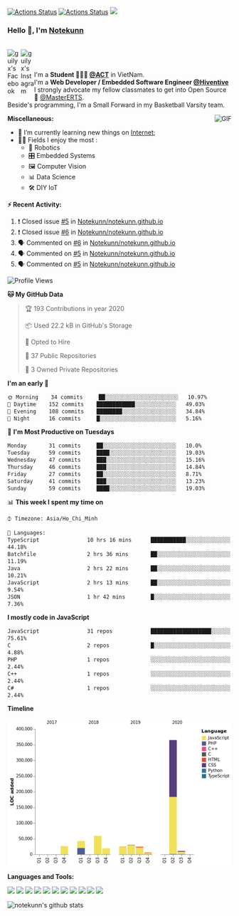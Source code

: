 [![Actions Status](https://github.com/Notekunn/Notekunn/workflows/wakatime-stats/badge.svg)](https://github.com/Notekunn/Notekunn/actions)
[![Actions Status](https://github.com/Notekunn/Notekunn/workflows/update-gh-activity/badge.svg)](https://github.com/Notekunn/Notekunn/actions)
![](https://visitor-badge.glitch.me/badge?page_id=guilyx.guilyx)

### Hello 👋, I'm [Notekunn](https://Notekunn.github.io) 

<br/>
<a href="https://www.facebook.com/ShiinDz">
  <img align="left" alt="guilyx's Facebook" width="30px" src="https://image.flaticon.com/icons/svg/2111/2111342.svg" />
</a>
<a href="https://www.instagram.com/_unique.scary_">
  <img align="left" alt="guilyx's Instagram" width="30px" src="https://image.flaticon.com/icons/svg/2111/2111421.svg" />
</a> <br /> <br />

I'm a **Student 👨🏽‍💼 [@ACT](http://actvn.edu.vn/)** in VietNam. <br />
I'm a **Web Developer / Embedded Software Engineer [@Hiventive](https://www.hiventive.com)**  <br />
I strongly advocate my fellow classmates to get into Open Source 📢 [@MasterERTS](https://github.com/MasterERTS).  <br />
Beside's programming, I'm a Small Forward in my Basketball Varsity team. <br />

  <img align="right" alt="GIF" src="https://media1.tenor.com/images/1c6140897565e34a4e98f618e220dc0d/tenor.gif?itemid=9358372" />
  
**Miscellaneous:**

- 📖 I’m currently learning new things on [Internet](https://www.google.com.vn);
- 🤹🏽 Fields I enjoy the most :
  - 🤖 Robotics 
  - 🎛 Embedded Systems
  - 🖼 Computer Vision
  - 📊 Data Science
  - 🛠 DIY IoT

**:zap: Recent Activity:**

<!--START_SECTION:activity-->
1. ❗️ Closed issue [#5](https://github.com//Notekunn/notekunn.github.io/issues/5) in [Notekunn/notekunn.github.io](https://github.com//Notekunn/notekunn.github.io)
2. ❗️ Closed issue [#6](https://github.com//Notekunn/notekunn.github.io/issues/6) in [Notekunn/notekunn.github.io](https://github.com//Notekunn/notekunn.github.io)
3. 🗣 Commented on [#6](https://github.com//Notekunn/notekunn.github.io/issues/6) in [Notekunn/notekunn.github.io](https://github.com//Notekunn/notekunn.github.io)
4. 🗣 Commented on [#5](https://github.com//Notekunn/notekunn.github.io/issues/5) in [Notekunn/notekunn.github.io](https://github.com//Notekunn/notekunn.github.io)
5. 🗣 Commented on [#5](https://github.com//Notekunn/notekunn.github.io/issues/5) in [Notekunn/notekunn.github.io](https://github.com//Notekunn/notekunn.github.io)
<!--END_SECTION:activity-->

<!--START_SECTION:waka-->
![Profile Views](http://img.shields.io/badge/Profile%20Views-339-blue)

**🐱 My GitHub Data** 

> 🏆 193 Contributions in year 2020
 > 
> 📦 Used 22.2 kB in GitHub's Storage 
 > 
> 💼 Opted to Hire
 > 
> 📜 37 Public Repositories 
 > 
> 🔑 3 Owned Private Repositories 

**I'm an early 🐤** 

```text
🌞 Morning    34 commits     ██░░░░░░░░░░░░░░░░░░░░░░░   10.97% 
🌆 Daytime    152 commits    ████████████░░░░░░░░░░░░░   49.03% 
🌃 Evening    108 commits    ████████░░░░░░░░░░░░░░░░░   34.84% 
🌙 Night      16 commits     █░░░░░░░░░░░░░░░░░░░░░░░░   5.16%

```
📅 **I'm Most Productive on Tuesdays** 

```text
Monday       31 commits     ██░░░░░░░░░░░░░░░░░░░░░░░   10.0% 
Tuesday      59 commits     ████░░░░░░░░░░░░░░░░░░░░░   19.03% 
Wednesday    47 commits     ███░░░░░░░░░░░░░░░░░░░░░░   15.16% 
Thursday     46 commits     ███░░░░░░░░░░░░░░░░░░░░░░   14.84% 
Friday       27 commits     ██░░░░░░░░░░░░░░░░░░░░░░░   8.71% 
Saturday     41 commits     ███░░░░░░░░░░░░░░░░░░░░░░   13.23% 
Sunday       59 commits     ████░░░░░░░░░░░░░░░░░░░░░   19.03%

```


📊 **This week I spent my time on** 

```text
⌚︎ Timezone: Asia/Ho_Chi_Minh

💬 Languages: 
TypeScript               10 hrs 16 mins      ███████████░░░░░░░░░░░░░░   44.18% 
Batchfile                2 hrs 36 mins       ██░░░░░░░░░░░░░░░░░░░░░░░   11.19% 
Java                     2 hrs 22 mins       ██░░░░░░░░░░░░░░░░░░░░░░░   10.21% 
JavaScript               2 hrs 13 mins       ██░░░░░░░░░░░░░░░░░░░░░░░   9.54% 
JSON                     1 hr 42 mins        █░░░░░░░░░░░░░░░░░░░░░░░░   7.36%

```

**I mostly code in JavaScript** 

```text
JavaScript               31 repos            ███████████████████░░░░░░   75.61% 
C                        2 repos             █░░░░░░░░░░░░░░░░░░░░░░░░   4.88% 
PHP                      1 repos             ░░░░░░░░░░░░░░░░░░░░░░░░░   2.44% 
C++                      1 repos             ░░░░░░░░░░░░░░░░░░░░░░░░░   2.44% 
C#                       1 repos             ░░░░░░░░░░░░░░░░░░░░░░░░░   2.44%

```


**Timeline**

![Chart not found](https://github.com/Notekunn/Notekunn/blob/master/charts/bar_graph.png) 


<!--END_SECTION:waka-->

**Languages and Tools:**  

<code><img height="50" src="https://image.flaticon.com/icons/svg/2861/2861557.svg"></code>
<code><img height="50" src="https://image.flaticon.com/icons/svg/3190/3190604.svg"></code>
<code><img height="50" src="https://image.flaticon.com/icons/svg/2942/2942156.svg"></code>
<code><img height="50" src="https://img.icons8.com/color/48/000000/golang.png"></code>
<code><img height="50" src="https://image.flaticon.com/icons/svg/1628/1628182.svg"></code>
<code><img height="50" src="https://image.flaticon.com/icons/png/512/2085/2085061.png"></code>
<code><img height="50" src="https://image.flaticon.com/icons/svg/2535/2535543.svg"></code>
<code><img height="50" src="https://cdn.icon-icons.com/icons2/1508/PNG/512/matlab_104289.png"></code>
<code><img height="50" src="https://image.flaticon.com/icons/svg/2721/2721297.svg"></code>
<code><img height="50" src="https://image.flaticon.com/icons/svg/752/752605.svg"></code>
<code><img height="50" src="https://image.flaticon.com/icons/svg/1680/1680899.svg"></code>

![notekunn's github stats](https://github-readme-stats.vercel.app/api?username=notekunn&show_icons=true&hide_border=true)
